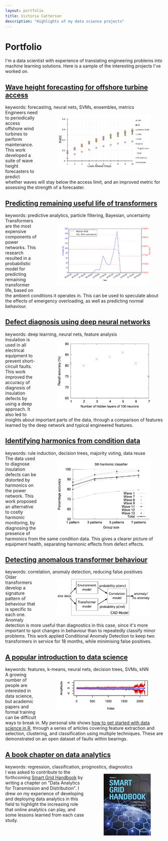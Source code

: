 ```yaml
---
layout: portfolio
title: Victoria Catterson
description: "Highlights of my data science projects"
---
```


# Portfolio

I'm a data scientist with experience of translating engineering problems
into machine learning solutions. Here is a sample of the interesting projects I've worked on.

## [Wave height forecasting for offshore turbine access][waveheight]

<div class="keywords">
keywords: forecasting, neural nets, SVMs, ensembles, metrics
</div>

<div style="float: right; margin-left: 20px">
<figure>
<img src="/portfolio/assets/RMSE.png" alt="Wave height accuracy" width="300px">
</figure>
</div>

<div style="float: auto">
Engineers need to periodically access offshore wind turbines to perform maintenance. This work developed a suite of wave height forecasters to predict whether waves will stay below the access limit, and an improved metric for assessing the strength of a forecaster.
</div>

[waveheight]:   /portfolio/waveheight.html

## [Predicting remaining useful life of transformers][transformers]

<div class="keywords">
keywords: predictive analytics, particle filtering, Bayesian, uncertainty
</div>

<div style="float: right; margin-left: 20px">
<figure>
<img src="/portfolio/assets/txoverload.png" alt="Transformer life prediction" width="300px">
</figure>
</div>

<div style="float: auto">
Transformers are the most expensive components of power networks. This
research resulted in a probabilistic model for predicting remaining
transformer life, based on the ambient conditions it operates in. This can
be used to speculate about the effects of emergency overloading, as well as
predicting normal behaviour.
</div>

[transformers]: /portfolio/transformers.html

## [Defect diagnosis using deep neural networks][dnns]

<div class="keywords">
keywords: deep learning, neural nets, feature analysis
</div>

<div style="float: right; margin-left: 20px">
<figure>
<img src="/portfolio/assets/numlayers.png" alt="DNN accuracy" width="300px">
</figure>
</div>

<div style="float: auto">
Insulation is used in all electrical equipment to prevent short-circuit
faults. This work improved the accuracy of diagnosis of insulation defects
by using a deep approach. It also led to insights about important parts of
the data, through a comparison of features learned by the deep network and
typical engineered features.
</div>

[dnns]:         /portfolio/dnns.html

## [Identifying harmonics from condition data][harmonics]

<div class="keywords">
keywords: rule induction, decision trees, majority voting, data reuse
</div>

<div style="float: right; margin-left: 20px">
<figure>
<img src="/portfolio/assets/harmonicbatch.png" alt="Harmonics accuracy" width="300px">
</figure>
</div>

<div style="float: auto">
The data used to diagnose insulation defects can be distorted by harmonics
on the power network. This work proposed an alternative to costly
harmonic monitoring, by diagnosing the presence of harmonics from the same
condition data. This gives a clearer picture of equipment health,
separating harmonic effects from defect effects.
</div>

[harmonics]:    /portfolio/harmonics.html

## [Detecting anomalous transformer behaviour][cad]

<div class="keywords">
keywords: correlation, anomaly detection, reducing false positives
</div>

<div style="float: right; margin-left: 20px">
<figure>
<img src="/portfolio/assets/CAD_arch.png" alt="CAD block diagram" width="300px">
</figure>
</div>

<div style="float: auto">
Older transformers develop a signature pattern of behaviour that is specific
to each one. Anomaly detection is more useful than diagnostics in this case,
since it's more important to spot changes in behaviour than to repeatedly
classify minor problems. This work applied Conditional Anomaly Detection to
keep two transformers in service for 18 months, while minimising false
positives.
</div>

[cad]:          /portfolio/cad.html

## [A popular introduction to data science][cowlet]

<div class="keywords">
keywords: features, k-means, neural nets, decision trees, SVMs, kNN
</div>

<div style="float: right; margin-left: 20px">
<figure>
<img src="/portfolio/assets/quantile.png" alt="Bearing features" width="300px">
</figure>
</div>

<div style="float: auto">
A growing number of people are interested in data science, but academic
papers and formal training can be difficult ways to break in. My personal
site shows <a href="http://cowlet.org">how to get started with data science
in R</a>, through a series of articles covering feature extraction and
selection, clustering, and classification using multiple techniques. These
are demonstrated on an open dataset of faults within bearings.
</div>

[cowlet]:       /index.html

## [A book chapter on data analytics][sghandbook]

<div class="keywords">
keywords: regression, classification, prognostics, diagnostics
</div>

<div style="float: right; margin-left: 20px">
<figure>
<img src="/portfolio/assets/sgh_cover.jpg" alt="Book cover" width="150px">
</figure>
</div>

<div style="float: auto">
I was asked to contribute to the forthcoming <a
href="http://eu.wiley.com/WileyCDA/WileyTitle/productCd-1118755480.html">Smart
Grid Handbook</a> by writing a chapter on "Data Analytics for Transmission
and Distribution". I drew on my experience of developing and deploying data
analytics in this field to highlight the increasing role that online
analytics can play, and some lessons learned from each case study.
</div>

[sghandbook]:   http://eu.wiley.com/WileyCDA/WileyTitle/productCd-1118755480.html

